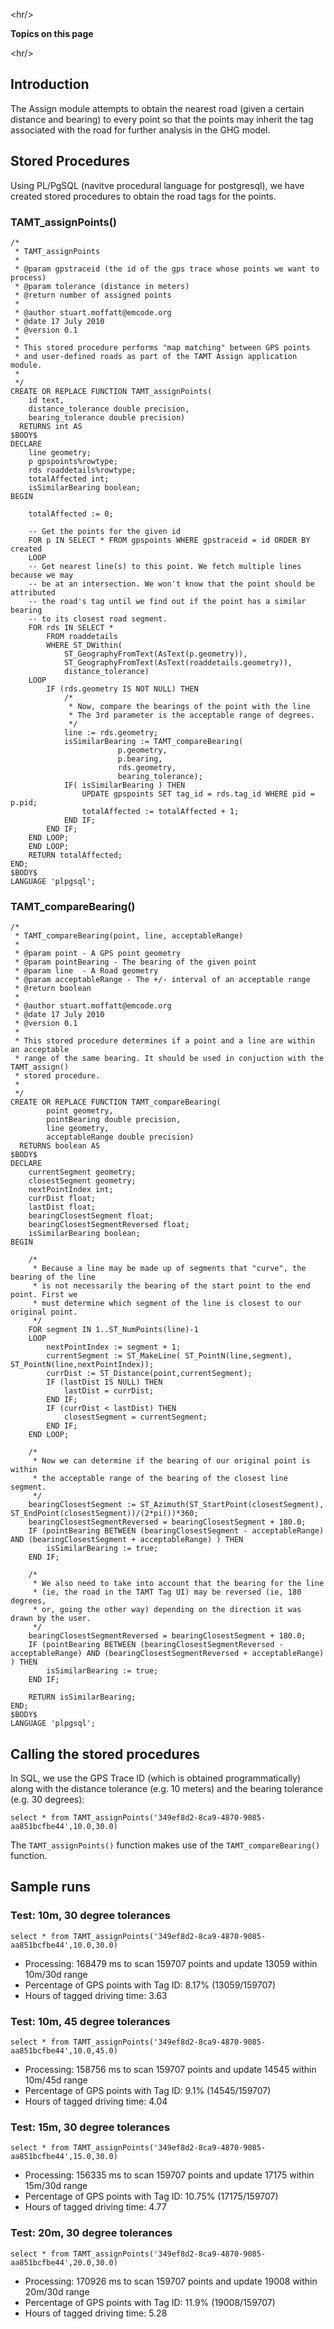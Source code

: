

&lt;hr/&gt;


**Topics on this page**



&lt;hr/&gt;



## Introduction ##

The Assign module attempts to obtain the nearest road (given a certain distance and bearing) to every point so that the points may inherit the tag associated with the road for further analysis in the GHG model.

## Stored Procedures ##

Using PL/PgSQL (navitve procedural language for postgresql), we have created stored procedures to obtain the road tags for the points.

### TAMT\_assignPoints() ###

```
/*
 * TAMT_assignPoints
 *
 * @param gpstraceid (the id of the gps trace whose points we want to process)
 * @param tolerance (distance in meters)
 * @return number of assigned points
 *
 * @author stuart.moffatt@emcode.org
 * @date 17 July 2010
 * @version 0.1
 * 
 * This stored procedure performs "map matching" between GPS points
 * and user-defined roads as part of the TAMT Assign application module.
 *
 */
CREATE OR REPLACE FUNCTION TAMT_assignPoints(
	id text, 
	distance_tolerance double precision, 
	bearing_tolerance double precision)
  RETURNS int AS
$BODY$
DECLARE
    line geometry;
    p gpspoints%rowtype;
    rds roaddetails%rowtype;
    totalAffected int;
    isSimilarBearing boolean;
BEGIN

    totalAffected := 0;
    
    -- Get the points for the given id
    FOR p IN SELECT * FROM gpspoints WHERE gpstraceid = id ORDER BY created
    LOOP
	-- Get nearest line(s) to this point. We fetch multiple lines because we may 
	-- be at an intersection. We won't know that the point should be attributed
	-- the road's tag until we find out if the point has a similar bearing
	-- to its closest road segment.
	FOR rds IN SELECT *
		FROM roaddetails 
		WHERE ST_DWithin(
			ST_GeographyFromText(AsText(p.geometry)), 
			ST_GeographyFromText(AsText(roaddetails.geometry)), 
			distance_tolerance)
	LOOP
		IF (rds.geometry IS NOT NULL) THEN
			/*
			 * Now, compare the bearings of the point with the line
			 * The 3rd parameter is the acceptable range of degrees.
			 */
			line := rds.geometry;
			isSimilarBearing := TAMT_compareBearing(
						p.geometry, 
						p.bearing, 
						rds.geometry, 
						bearing_tolerance);
			IF( isSimilarBearing ) THEN
				UPDATE gpspoints SET tag_id = rds.tag_id WHERE pid = p.pid;
				totalAffected := totalAffected + 1;
			END IF;
		END IF;
	END LOOP;
    END LOOP;
    RETURN totalAffected;
END;
$BODY$
LANGUAGE 'plpgsql';
```

### TAMT\_compareBearing() ###

```
/*
 * TAMT_compareBearing(point, line, acceptableRange)
 *
 * @param point	- A GPS point geometry
 * @param pointBearing - The bearing of the given point
 * @param line  - A Road geometry 	
 * @param acceptableRange - The +/- interval of an acceptable range
 * @return boolean
 *
 * @author stuart.moffatt@emcode.org
 * @date 17 July 2010
 * @version 0.1
 * 
 * This stored procedure determines if a point and a line are within an acceptable
 * range of the same bearing. It should be used in conjuction with the TAMT_assign()
 * stored procedure.
 *
 */
CREATE OR REPLACE FUNCTION TAMT_compareBearing(
		point geometry, 
		pointBearing double precision, 
		line geometry, 
		acceptableRange double precision)
  RETURNS boolean AS
$BODY$
DECLARE
    currentSegment geometry;
    closestSegment geometry;
    nextPointIndex int;
    currDist float;
    lastDist float;
    bearingClosestSegment float;
    bearingClosestSegmentReversed float;
    isSimilarBearing boolean;
BEGIN

	/*
	 * Because a line may be made up of segments that "curve", the bearing of the line
	 * is not necessarily the bearing of the start point to the end point. First we 
	 * must determine which segment of the line is closest to our original point.
	 */
	FOR segment IN 1..ST_NumPoints(line)-1
	LOOP
		nextPointIndex := segment + 1;
		currentSegment := ST_MakeLine( ST_PointN(line,segment), ST_PointN(line,nextPointIndex));
		currDist := ST_Distance(point,currentSegment);
		IF (lastDist IS NULL) THEN
			lastDist = currDist;
		END IF;
		IF (currDist < lastDist) THEN
			closestSegment = currentSegment;
		END IF;			
	END LOOP;

	/*
	 * Now we can determine if the bearing of our original point is within
	 * the acceptable range of the bearing of the closest line segment.
	 */
	bearingClosestSegment := ST_Azimuth(ST_StartPoint(closestSegment), ST_EndPoint(closestSegment))/(2*pi())*360;
	bearingClosestSegmentReversed = bearingClosestSegment + 180.0;
	IF (pointBearing BETWEEN (bearingClosestSegment - acceptableRange) AND (bearingClosestSegment + acceptableRange) ) THEN
		isSimilarBearing := true;
	END IF;

	/* 
	 * We also need to take into account that the bearing for the line 
	 * (ie, the road in the TAMT Tag UI) may be reversed (ie, 180 degrees, 
	 * or, going the other way) depending on the direction it was drawn by the user.
	 */
	bearingClosestSegmentReversed = bearingClosestSegment + 180.0;
	IF (pointBearing BETWEEN (bearingClosestSegmentReversed - acceptableRange) AND (bearingClosestSegmentReversed + acceptableRange) ) THEN
		isSimilarBearing := true;
	END IF;	
	
    RETURN isSimilarBearing;
END;
$BODY$
LANGUAGE 'plpgsql';
```

## Calling the stored procedures ##

In SQL, we use the GPS Trace ID (which is obtained programmatically) along with the distance tolerance (e.g. 10 meters) and the bearing tolerance (e.g. 30 degrees):

```
select * from TAMT_assignPoints('349ef8d2-8ca9-4870-9085-aa851bcfbe44',10.0,30.0)
```

The `TAMT_assignPoints()` function makes use of the `TAMT_compareBearing()` function.

## Sample runs ##

### Test: 10m, 30 degree tolerances ###
```
select * from TAMT_assignPoints('349ef8d2-8ca9-4870-9085-aa851bcfbe44',10.0,30.0)
```
  * Processing: 168479 ms to scan 159707 points and update 13059 within 10m/30d range
  * Percentage of GPS points with Tag ID: 8.17%  (13059/159707)
  * Hours of tagged driving time: 3.63

### Test: 10m, 45 degree tolerances ###
```
select * from TAMT_assignPoints('349ef8d2-8ca9-4870-9085-aa851bcfbe44',10.0,45.0)
```
  * Processing: 158756 ms to scan 159707 points and update 14545 within 10m/45d range
  * Percentage of GPS points with Tag ID: 9.1%  (14545/159707)
  * Hours of tagged driving time: 4.04

### Test: 15m, 30 degree tolerances ###
```
select * from TAMT_assignPoints('349ef8d2-8ca9-4870-9085-aa851bcfbe44',15.0,30.0)
```
  * Processing: 156335 ms to scan 159707 points and update 17175 within 15m/30d range
  * Percentage of GPS points with Tag ID: 10.75%  (17175/159707)
  * Hours of tagged driving time: 4.77

### Test: 20m, 30 degree tolerances ###
```
select * from TAMT_assignPoints('349ef8d2-8ca9-4870-9085-aa851bcfbe44',20.0,30.0)
```
  * Processing: 170926 ms to scan 159707 points and update 19008 within 20m/30d range
  * Percentage of GPS points with Tag ID: 11.9%  (19008/159707)
  * Hours of tagged driving time: 5.28